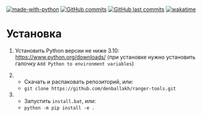 [![made-with-python](https://img.shields.io/badge/Made%20with-Python-1f425f.svg)](https://www.python.org/)
[![GitHub commits](https://badgen.net/github/commits/denballakh/ranger-tools)](https://github.com/denballakh/ranger-tools/commit/)
[![GitHub last commits](https://badgen.net/github/last-commit/denballakh/ranger-tools)](https://github.com/denballakh/ranger-tools/commit/)
[![wakatime](https://wakatime.com/badge/user/df42f72a-c77f-4265-b1ef-de178d31468c/project/bed77992-b0f5-46ee-9c26-8ed80ad93f10.svg)](https://wakatime.com/badge/user/df42f72a-c77f-4265-b1ef-de178d31468c/project/bed77992-b0f5-46ee-9c26-8ed80ad93f10)

# Установка
1. Установить Python версии не ниже 3.10: https://www.python.org/downloads/ (при установке нужно установить галочку `Add Python to environment variables`)
2. - Скачать и распаковать репозиторий, или:
   - `git clone https://github.com/denballakh/ranger-tools.git`

3. - Запустить `install.bat`, или:
   - `python -m pip install -e .`
